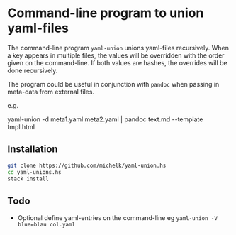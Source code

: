 # Command-line program to union yaml-files
The command-line program `yaml-union` unions yaml-files recursively.
When a key appears in multiple files, the values will be overridden with the
order given on the command-line. If both values are hashes, the overrides will
be done recursively.

The program could be useful in conjunction with `pandoc` when passing in
meta-data from external files.

e.g.

   yaml-union -d meta1.yaml meta2.yaml | pandoc text.md --template tmpl.html

## Installation

```bash
git clone https://github.com/michelk/yaml-union.hs
cd yaml-unions.hs
stack install
```

## Todo
- Optional define yaml-entries on the command-line eg `yaml-union -V blue=blau col.yaml`

